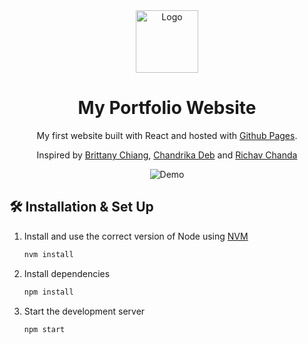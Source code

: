 <div align="center">
  <img alt="Logo" src="https://github.com/sandramtzd/my_portfolio/blob/main/src/assets/Logo.png" width="100" />
</div>
<h1 align="center">
  My Portfolio Website
</h1>
<p align="center">
  My first website built with React and hosted with <a href="https://pages.github.com/" target="_blank">Github Pages</a>.</p>
<p align= "center">
  Inspired by 
  <a href="https://github.com/bchiang7/v4">Brittany Chiang</a>,
  <a href="https://github.com/chandrikadeb7/chandrikadeb7.github.io">Chandrika Deb</a> and
  <a href="https://github.com/rishavchanda/rishavchanda.github.io">Richav Chanda</a>
</p>


<div align="center">
  <img alt="Demo" src="https://github.com/chandrikadeb7/chandrikadeb7.github.io/blob/code/src/images/demo.png" />
</div>



## 🛠 Installation & Set Up


1. Install and use the correct version of Node using [NVM](https://github.com/nvm-sh/nvm)

   ```sh
   nvm install
   ```

2. Install dependencies

   ```sh
   npm install
   ```

3. Start the development server

   ```sh
   npm start
   ```
